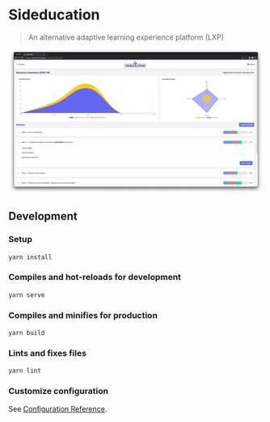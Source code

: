 # Sideducation

> An alternative adaptive learning experience platform (LXP)

![Preview](https://github.com/AlexImb/sideducation/blob/master/public/img/landing-window-student.png?raw=true)


## Development

### Setup
```
yarn install
```

### Compiles and hot-reloads for development
```
yarn serve
```

### Compiles and minifies for production
```
yarn build
```

### Lints and fixes files
```
yarn lint
```

### Customize configuration
See [Configuration Reference](https://cli.vuejs.org/config/).
